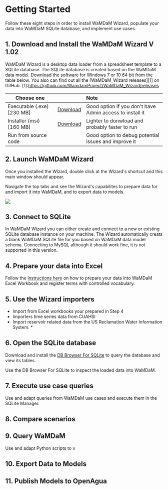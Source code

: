 # Getting Started  

Follow these eight steps in order to install WaMDaM Wizard, populate your data into WaMDaM SQLite database, and implement use cases. 

## 1. Download and Install the WaMDaM Wizard V 1.02
WaMDaM Wizard is a desktop data loader from a spreadsheet template to a SQLite database. The SQLite database is created based on the WaMDaM data model. 
Download the software for Windows 7 or 10 64 bit from the table below. You also can find out all the [WaMDaM_Wizard releases][1] on GitHub.
[1]:https://github.com/WamdamProject/WaMDaM_Wizard/releases

<!-- Place this tag in your head or just before your close body tag. -->
<script async defer src="https://buttons.github.io/buttons.js"></script>


|Choose one|  <i class="fa fa-windows fa-3x" style="color: black"></i>        |Note |
|---| :---------------: |:------------- |
|Executable (.exe) [230 MB]  |<a class="github-button" href="https://github.com/WamdamProject/WaMDaM_Wizard/releases/download/v1.02/wamdam.exe" data-icon="octicon-cloud-download" data-size="large" aria-label="Download ntkme/github-buttons on GitHub">Download</a>| Good option if you don't have Admin access to install it|
|Installer (msi) [160 MB]   | <a class="github-button" href=" https://github.com/WamdamProject/WaMDaM_Wizard/releases/download/v1.02/WaMDaM_v1.02_UtahStateUniversity-1.02-amd64.msi" data-icon="octicon-cloud-download" data-size="large" aria-label="Download ntkme/github-buttons on GitHub">Download</a> |Lighter to donwload and probably faster to run   |
|Run from source code|<a href="https://github.com/WamdamProject/WaMDaM_Wizard"><i class="fa fa-github fa-3x"></i></a>|Good option to debug potential issues and improve it|

## 2. Launch WaMDaM Wizard

Once you installed the Wizard, double click at the Wizard's shortcut and this main window should appear.   

Navigate the top tabs and see the Wizard's capabilites to prepare data for and import it into WaMDaM, and to export data to models.    

![](/images/Wizard.PNG)

## 3. Connect to SQLite
In WaMDaM Wizard you can either create and connect to a new or existing SQLite database instance on your machine. The Wizard automatically creats a blank WaMDaM SQLite file for you based on WaMDaM data model schema. Connecting to MySQL although it should work fine, it is not supported in this version.    

## 4. Prepare your data into Excel
Follow the [instructions here][2] on how to prepare your data into WaMDaM Excel Workbook and register terms with controlled vocabulary. 

[2]: http://docs.wamdam.org/Getting_started/PrepareData/


## 5. Use the Wizard importers 
* Import from Excel workbooks your prepared in Step 4
* Importers time series data from CUAHSI
* Import reservoir related data from the US Reclamation Water Information System. *


## 6. Open the SQLite database
Download and install the [DB Browser For SQLite][3] to query the database and view its tables. 


[3]: https://sqlitebrowser.org/


Use the DB Browser For SQLite to inspect the loaded data into WaMDaM. 


## 7. Execute use case queries
Use and adapt queries from WaMDaM use cases and execute them in the SQLite Manager. 


## 8. Compare scenarios 


## 9. Query WaMDaM   
Use and adapt Python scripts to v


## 10. Export Data to Models


## 11. Publish Models to OpenAgua
